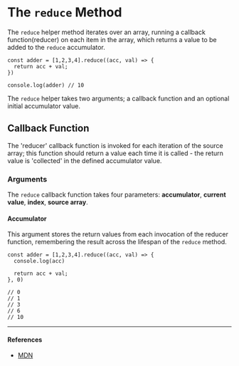# The `reduce` Method

The `reduce` helper method iterates over an array, running a callback function(reducer) on each item in the array, which returns a value to be added to the `reduce` accumulator.

```
const adder = [1,2,3,4].reduce((acc, val) => {
  return acc + val;
})

console.log(adder) // 10
```

The `reduce` helper takes two arguments; a callback function and an optional initial accumulator value.

## Callback Function
The 'reducer' callback function is invoked for each iteration of the source array; this function should return a value each time it is called - the return value is 'collected' in the defined accumulator value.

### Arguments
The `reduce` callback function takes four parameters: **accumulator**, **current value**, **index**, **source array**.

#### **Accumulator**
This argument stores the return values from each invocation of the reducer function, remembering the result across the lifespan of the `reduce` method.


```
const adder = [1,2,3,4].reduce((acc, val) => {
  console.log(acc) 

  return acc + val;
}, 0)

// 0
// 1
// 3
// 6
// 10
```



---

#### References

- [MDN](https://developer.mozilla.org/en-US/docs/Web/JavaScript/Reference/Global_Objects/Array/reduce)
